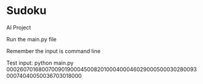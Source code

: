 # Sudoku
AI Project

Run the main.py file

Remember the input is command line 

Test input:
python main.py 000260701680070090190004500820100040004602900050003028009300074040050036703018000
